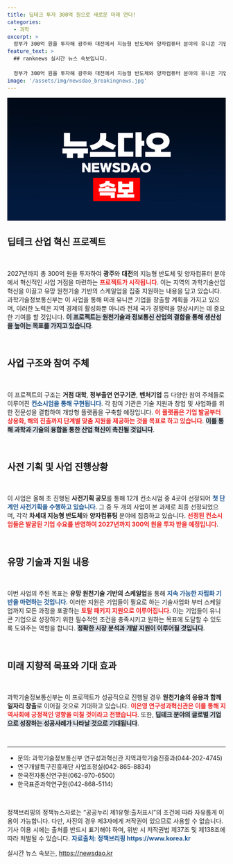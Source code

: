 ```yaml
---
title: 딥테크 투자 300억 원으로 새로운 미래 연다!
categories:
  - 과학
excerpt: >
  정부가 300억 원을 투자해 광주와 대전에서 지능형 반도체와 양자컴퓨터 분야의 유니콘 기업을 육성하는 혁신 프로젝트를 추진합니다. 딥테크 스케일업 밸리 조성을 통해 원천기술 기반 창업을 지원하며, 기대되는 성공 사례에 귀추가 주목됩니다!
feature_text: >
  ## ranknews 실시간 뉴스 속보입니다.

  정부가 300억 원을 투자해 광주와 대전에서 지능형 반도체와 양자컴퓨터 분야의 유니콘 기업을 육성하는 혁신 프로젝트를 추진합니다. 딥테크 스케일업 밸리 조성을 통해 원천기술 기반 창업을 지원하며, 기대되는 성공 사례에 귀추가 주목됩니다!
image: '/assets/img/newsdao_breakingnews.jpg'
---
```


<p><img src="/assets/img/newsdao_breakingnews.jpg" alt="ranknews 속보" /></p>

<h2 data-ke-size="size26">딥테크 산업 혁신 프로젝트</h2>

<p data-ke-size="size16">&nbsp;</p>

<p>2027년까지 총 300억 원을 투자하여 <b>광주</b>와 <b>대전</b>의 지능형 반도체 및 양자컴퓨터 분야에서 혁신적인 사업 거점을 마련하는 <b><span style="color: #ee2323;">프로젝트가 시작됩니다</span></b>. 이는 지역의 과학기술산업 혁신을 이끌고 유망 원천기술 기반의 스케일업을 집중 지원하는 내용을 담고 있습니다. 과학기술정보통신부는 이 사업을 통해 미래 유니콘 기업을 창출할 계획을 가지고 있으며, 이러한 노력은 지역 경제의 활성화뿐 아니라 전체 국가 경쟁력을 향상시키는 데 중요한 기여를 할 것입니다. <b><span style="background-color: #21538527;">이 프로젝트는 원천기술과 정보통신 산업의 결합을 통해 생산성을 높이는 목표를 가지고 있습니다</span></b>.</p>

<p data-ke-size="size16">&nbsp;</p>

<h2 data-ke-size="size26">사업 구조와 참여 주체</h2>

<p data-ke-size="size16">&nbsp;</p>

<p>이 프로젝트의 구조는 <b>거점 대학</b>, <b>정부출연 연구기관</b>, <b>벤처기업</b> 등 다양한 참여 주체들로 이루어진 <b><span style="color: #1a5490;">컨소시엄을 통해 구현됩니다</span></b>. 각 참여 기관은 기술 지원과 창업 및 사업화를 위한 전문성을 결합하여 개방형 플랫폼을 구축할 예정입니다. <b><span style="color: #ee2323;">이 플랫폼은 기업 발굴부터 상용화, 해외 진출까지 단계별 맞춤 지원을 제공하는 것을 목표로 하고 있습니다</span></b>. <b><span style="background-color: #21538527;">이를 통해 과학과 기술의 융합을 통한 산업 혁신이 촉진될 것입니다</span></b>.</p>

<p data-ke-size="size16">&nbsp;</p>

<h2 data-ke-size="size26">사전 기획 및 사업 진행상황</h2>

<p data-ke-size="size16">&nbsp;</p>

<p>이 사업은 올해 초 진행된 <b>사전기획 공모</b>를 통해 12개 컨소시엄 중 4곳이 선정되어 <b><span style="color: #1a5490;">첫 단계인 사전기획을 수행하고 있습니다</span></b>. 그 중 두 개의 사업이 본 과제로 최종 선정되었으며, 각각 <b>차세대 지능형 반도체</b>와 <b>양자컴퓨팅</b> 분야에 집중하고 있습니다. <b><span style="color: #ee2323;">선정된 컨소시엄들은 발굴된 기업 수요를 반영하여 2027년까지 300억 원을 투자 받을 예정입니다</span></b>.</p>

<p data-ke-size="size16">&nbsp;</p>

<h2 data-ke-size="size26">유망 기술과 지원 내용</h2>

<p data-ke-size="size16">&nbsp;</p>

<p>이번 사업의 주된 목표는 <b>유망 원천기술 기반의 스케일업</b>을 통해 <b><span style="color: #1a5490;">지속 가능한 자립화 기반을 마련하는 것입니다</span></b>. 이러한 지원은 기업들이 필요로 하는 기술사업화 부터 스케일업까지 모든 과정을 포괄하는 <b><span style="color: #ee2323;">토탈 패키지 지원으로 이루어집니다</span></b>. 이는 기업들이 유니콘 기업으로 성장하기 위한 필수적인 조건을 충족시키고 원하는 목표에 도달할 수 있도록 도와주는 역할을 합니다. <b><span style="background-color: #21538527;">정확한 시장 분석과 개발 지원이 이루어질 것입니다</span></b>.</p>

<p data-ke-size="size16">&nbsp;</p>

<h2 data-ke-size="size26">미래 지향적 목표와 기대 효과</h2>

<p data-ke-size="size16">&nbsp;</p>

<p>과학기술정보통신부는 이 프로젝트가 성공적으로 진행될 경우 <b>원천기술의 응용과 함께 일자리 창출</b>로 이어질 것으로 기대하고 있습니다. <b><span style="color: #ee2323;">이은영 연구성과혁신관은 이를 통해 지역사회에 긍정적인 영향을 미칠 것이라고 전했습니다</span></b>. 또한, <b><span style="background-color: #21538527;">딥테크 분야의 글로벌 기업으로 성장하는 성공사례가 나타날 것으로 기대됩니다</span></b>.</p>

<p data-ke-size="size16">&nbsp;</p>

<hr />

<ul>
    <li>문의: 과학기술정보통신부 연구성과혁신관 지역과학기술진흥과(044-202-4745)</li>
    <li>연구개발특구진흥재단 사업조정실(042-865-8834)</li>
    <li>한국전자통신연구원(062-970-6500)</li>
    <li>한국표준과학연구원(042-868-5114)</li>
</ul>

<p data-ke-size="size16">&nbsp;</p>

<p>정책브리핑의 정책뉴스자료는 “공공누리 제1유형:출처표시”의 조건에 따라 자유롭게 이용이 가능합니다. 다만, 사진의 경우 제3자에게 저작권이 있으므로 사용할 수 없습니다. 기사 이용 시에는 출처를 반드시 표기해야 하며, 위반 시 저작권법 제37조 및 제138조에 따라 처벌될 수 있습니다. <b><span style="color: #1a5490;">자료출처: 정책브리핑 https://www.korea.kr</span></b></p>
실시간 뉴스 속보는, <a href="https://newsdao.kr" rel="dofollow">https://newsdao.kr</a>


